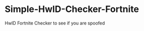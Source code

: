 # Simple-HwID-Checker-Fortnite
HwID Fortnite Checker to see if you are spoofed

























